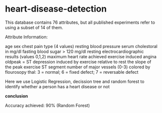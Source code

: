 # heart-disease-detection
This database contains 76 attributes, but all published experiments refer to using a subset of 14 of them.


Attribute Information:

age
sex
chest pain type (4 values)
resting blood pressure
serum cholestoral in mg/dl
fasting blood sugar > 120 mg/dl
resting electrocardiographic results (values 0,1,2)
maximum heart rate achieved
exercise induced angina
oldpeak = ST depression induced by exercise relative to rest
the slope of the peak exercise ST segment
number of major vessels (0-3) colored by flourosopy
thal: 3 = normal; 6 = fixed defect; 7 = reversable defect

Here we use Logistic Regression, decission tree and random forest to identify whether a person has a heart disease or not

**conclusion**


Accuracy achieved: 90% (Random Forest)
